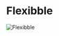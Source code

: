 # Flexibble
![Flexibble](https://user-images.githubusercontent.com/72439970/255315116-2eede106-1618-4c9a-b6be-43a87fdbdabb.png)
